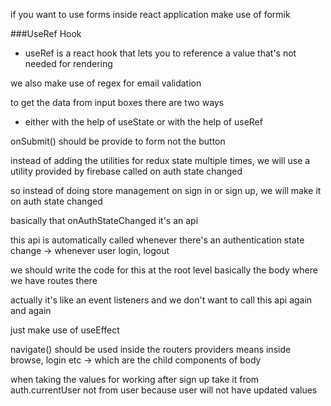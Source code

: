 if you want to use forms inside react application make use of formik 

###UseRef Hook 
- useRef is a react hook that lets you to reference a value that's not needed for rendering 

we also make use of regex for email validation 

to get the data from input boxes there are two ways 
- either with the help of useState or with the help of useRef 

onSubmit() should be provide to form not the button 

instead of adding the utilities for redux state multiple times,
we will use a utility provided by firebase called on auth state changed

so instead of doing store management on sign in or sign up, 
we will make it on auth state changed

basically that onAuthStateChanged it's an api 

this api is automatically called whenever there's an authentication state change 
-> whenever user login, logout 

we should write the code for this at the root level basically the body 
where we have routes there 

actually it's like an event listeners
and we don't want to call this api again and again 

just make use of useEffect 

navigate() should be used inside the routers providers 
means inside browse, login etc -> which are the child components of body 

when taking the values for working after sign up take it from auth.currentUser not from user because user will  not have updated values 

